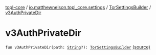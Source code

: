 [topl-core](../../index.md) / [io.matthewnelson.topl_core.settings](../index.md) / [TorSettingsBuilder](index.md) / [v3AuthPrivateDir](./v3-auth-private-dir.md)

# v3AuthPrivateDir

`fun v3AuthPrivateDir(path: `[`String`](https://kotlinlang.org/api/latest/jvm/stdlib/kotlin/-string/index.html)`?): `[`TorSettingsBuilder`](index.md) [(source)](https://github.com/05nelsonm/TorOnionProxyLibrary-Android/blob/master/topl-core/src/main/java/io/matthewnelson/topl_core/settings/TorSettingsBuilder.kt#L860)